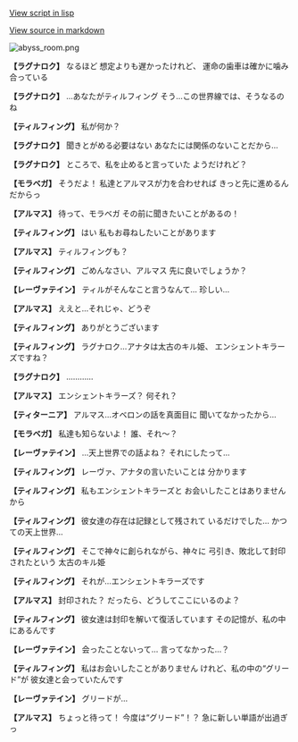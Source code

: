 [View script in lisp](../scripts/110160120.txt)

[View source in markdown](110160120.md)

![abyss_room.png](../images/backgrounds/abyss_room.png)

**【ラグナロク】**
なるほど
想定よりも遅かったけれど、
運命の歯車は確かに噛み合っている

**【ラグナロク】**
…あなたがティルフィング
そう…この世界線では、そうなるのね

**【ティルフィング】**
私が何か？

**【ラグナロク】**
聞きとがめる必要はない
あなたには関係のないことだから…

**【ラグナロク】**
ところで、私を止めると言っていた
ようだけれど？

**【モラベガ】**
そうだよ！
私達とアルマスが力を合わせれば
きっと先に進めるんだからっ

**【アルマス】**
待って、モラベガ
その前に聞きたいことがあるの！

**【ティルフィング】**
はい
私もお尋ねしたいことがあります

**【アルマス】**
ティルフィングも？

**【ティルフィング】**
ごめんなさい、アルマス
先に良いでしょうか？

**【レーヴァテイン】**
ティルがそんなこと言うなんて…
珍しい…

**【アルマス】**
ええと…それじゃ、どうぞ

**【ティルフィング】**
ありがとうございます

**【ティルフィング】**
ラグナロク…アナタは太古のキル姫、
エンシェントキラーズですね？

**【ラグナロク】**
…………

**【アルマス】**
エンシェントキラーズ？
何それ？

**【ティターニア】**
アルマス…オベロンの話を真面目に
聞いてなかったから…

**【モラベガ】**
私達も知らないよ！
誰、それ～？

**【レーヴァテイン】**
…天上世界での話よね？
それにしたって…

**【ティルフィング】**
レーヴァ、アナタの言いたいことは
分かります

**【ティルフィング】**
私もエンシェントキラーズと
お会いしたことはありませんから

**【ティルフィング】**
彼女達の存在は記録として残されて
いるだけでした…
かつての天上世界…

**【ティルフィング】**
そこで神々に創られながら、神々に
弓引き、敗北して封印されたという
太古のキル姫

**【ティルフィング】**
それが…エンシェントキラーズです

**【アルマス】**
封印された？
だったら、どうしてここにいるのよ？

**【ティルフィング】**
彼女達は封印を解いて復活しています
その記憶が、私の中にあるんです

**【レーヴァテイン】**
会ったことないって…
言ってなかった…？

**【ティルフィング】**
私はお会いしたことがありません
けれど、私の中の“グリード”が
彼女達と会っていたんです

**【レーヴァテイン】**
グリードが…

**【アルマス】**
ちょっと待って！
今度は“グリード”！？
急に新しい単語が出過ぎっ